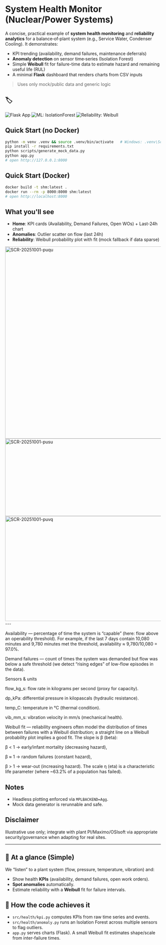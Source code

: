 # System Health Monitor (Nuclear/Power Systems)

A concise, practical example of **system health monitoring** and **reliability analytics** for a balance‑of‑plant system (e.g., Service Water, Condenser Cooling). It demonstrates:
- KPI trending (availability, demand failures, maintenance deferrals)
- **Anomaly detection** on sensor time‑series (Isolation Forest)
- Simple **Weibull** fit for failure-time data to estimate hazard and remaining useful life (RUL)
- A minimal **Flask** dashboard that renders charts from CSV inputs

> Uses only mock/public data and generic logic

## 🏷️ 
![Flask App](https://img.shields.io/badge/Flask-Server-ff69b4)
![ML: IsolationForest](https://img.shields.io/badge/ML-IsolationForest-blueviolet)
![Reliability: Weibull](https://img.shields.io/badge/Reliability-Weibull-green)

## Quick Start (no Docker)

```bash
python -m venv .venv && source .venv/bin/activate   # Windows: .venv\Scripts\activate
pip install -r requirements.txt
python scripts/generate_mock_data.py
python app.py
# open http://127.0.0.1:8000
```

## Quick Start (Docker)

```bash
docker build -t shm:latest .
docker run --rm -p 8000:8000 shm:latest
# open http://localhost:8000
```

## What you'll see
- **Home**: KPI cards (Availability, Demand Failures, Open WOs) + Last-24h chart  
- **Anomalies**: Outlier scatter on flow (last 24h)  
- **Reliability**: Weibull probability plot with fit (mock fallback if data sparse)

<img width="1605" height="620" alt="SCR-20251001-puqu" src="https://github.com/user-attachments/assets/1434d019-2707-47bf-9d48-8f78023f3418" />

<img width="1394" height="250" alt="SCR-20251001-pusu" src="https://github.com/user-attachments/assets/6385bc0a-45a0-4be4-90f2-02e2795cef21" />

<img width="1663" height="339" alt="SCR-20251001-puvq" src="https://github.com/user-attachments/assets/eca28272-925d-4edd-8110-4a3414849047" />
---

Availability — percentage of time the system is “capable” (here: flow above an operability threshold). For example, if the last 7 days contain 10,080 minutes and 9,780 minutes met the threshold, availability ≈ 9,780/10,080 = 97.0%.

Demand failures — count of times the system was demanded but flow was below a safe threshold (we detect “rising edges” of low-flow episodes in the data).

Sensors & units

flow_kg_s: flow rate in kilograms per second (proxy for capacity).

dp_kPa: differential pressure in kilopascals (hydraulic resistance).

temp_C: temperature in °C (thermal condition).

vib_mm_s: vibration velocity in mm/s (mechanical health).

Weibull fit — reliability engineers often model the distribution of times between failures with a Weibull distribution; a straight line on a Weibull probability plot implies a good fit. The slope is β (beta):

β < 1 → early/infant mortality (decreasing hazard),

β ≈ 1 → random failures (constant hazard),

β > 1 → wear-out (increasing hazard).
The scale η (eta) is a characteristic life parameter (where ~63.2% of a population has failed).

## Notes
- Headless plotting enforced via `MPLBACKEND=Agg`.
- Mock data generator is rerunnable and safe.

## Disclaimer
Illustrative use only; integrate with plant PI/Maximo/OSIsoft via appropriate security/governance when adapting for real sites.

---

## 👀 At a glance (Simple)
We “listen” to a plant system (flow, pressure, temperature, vibration) and:
- Show health **KPIs** (availability, demand failures, open work orders).
- **Spot anomalies** automatically.
- Estimate reliability with a **Weibull** fit for failure intervals.

## 🧠 How the code achieves it 
- `src/health/kpi.py` computes KPIs from raw time series and events.
- `src/health/anomaly.py` runs an Isolation Forest across multiple sensors to flag outliers.
- `app.py` serves charts (Flask). A small Weibull fit estimates shape/scale from inter-failure times.




